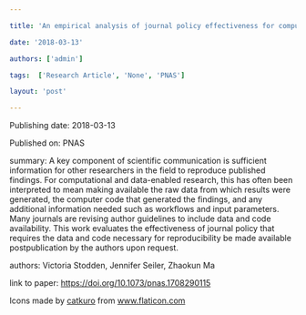 ---
title: 'An empirical analysis of journal policy effectiveness for computational reproducibility'
date: '2018-03-13'
authors: ['admin']
tags:  ['Research Article', 'None', 'PNAS']
layout: 'post'
---
Publishing date: 2018-03-13

Published on: PNAS

summary: A key component of scientific communication is sufficient information for other researchers in the field to reproduce published findings. For computational and data-enabled research, this has often been interpreted to mean making available the raw data from which results were generated, the computer code that generated the findings, and any additional information needed such as workflows and input parameters. Many journals are revising author guidelines to include data and code availability. This work evaluates the effectiveness of journal policy that requires the data and code necessary for reproducibility be made available postpublication by the authors upon request. 

authors: Victoria Stodden, Jennifer Seiler, Zhaokun Ma

link to paper: https://doi.org/10.1073/pnas.1708290115

Icons made by <a href="https://www.flaticon.com/free-icon/bookshelves_3576884" title="catkuro">catkuro</a> from <a href="https://www.flaticon.com/" title="Flaticon"> www.flaticon.com</a>